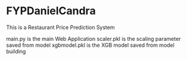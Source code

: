 # FYPDanielCandra
This is a Restaurant Price Prediction System

main.py is the main Web Application
scaler.pkl is the scaling parameter saved from model
xgbmodel.pkl is the XGB model saved from model building
